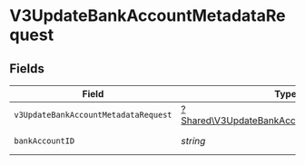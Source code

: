 # V3UpdateBankAccountMetadataRequest


## Fields

| Field                                                                                                   | Type                                                                                                    | Required                                                                                                | Description                                                                                             |
| ------------------------------------------------------------------------------------------------------- | ------------------------------------------------------------------------------------------------------- | ------------------------------------------------------------------------------------------------------- | ------------------------------------------------------------------------------------------------------- |
| `v3UpdateBankAccountMetadataRequest`                                                                    | [?Shared\V3UpdateBankAccountMetadataRequest](../../Models/Shared/V3UpdateBankAccountMetadataRequest.md) | :heavy_minus_sign:                                                                                      | N/A                                                                                                     |
| `bankAccountID`                                                                                         | *string*                                                                                                | :heavy_check_mark:                                                                                      | The bank account ID                                                                                     |